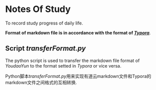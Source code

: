 # Notes Of Study
To record study progress of daily life.

**Format of markdown file is in accordance with the format of [_Typora_](https://www.typora.io/)**.

## Script *transferFormat.py*
The python script is used to transfer the markdown file format of *YoudaoYun* to the format setted in *Typora* or vice versa.

Python脚本*transferFormat.py*用来实现有道云markdown文件和Typora的markdown文件之间格式的互相转换.
